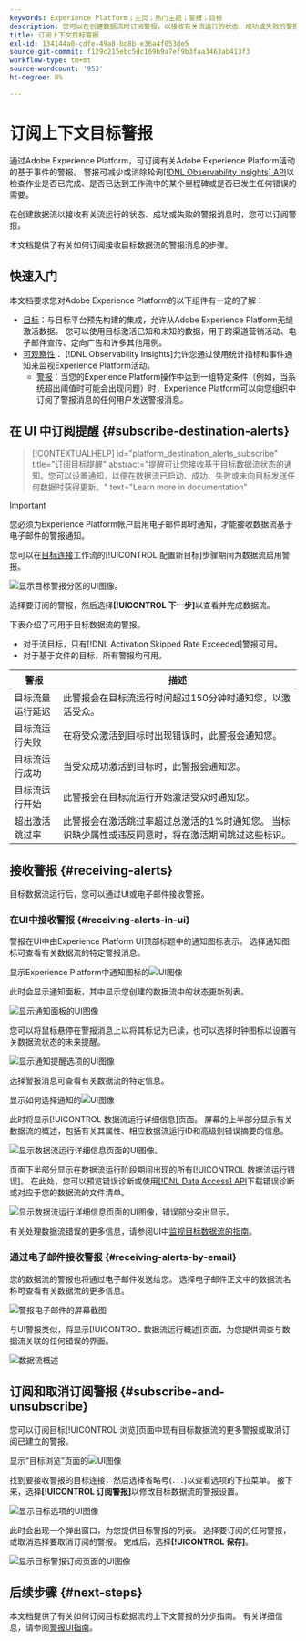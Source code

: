 ```yaml
---
keywords: Experience Platform；主页；热门主题；警报；目标
description: 您可以在创建数据流时订阅警报，以接收有关流运行的状态、成功或失败的警报消息。
title: 订阅上下文目标警报
exl-id: 134144a0-cdfe-49a8-bd8b-e36a4f053de5
source-git-commit: f129c215ebc5dc169b9a7ef9b3faa3463ab413f3
workflow-type: tm+mt
source-wordcount: '953'
ht-degree: 8%

---
```


# 订阅上下文目标警报

通过Adobe Experience Platform，可订阅有关Adobe Experience Platform活动的基于事件的警报。 警报可减少或消除轮询[[!DNL Observability Insights] API](../../observability/api/overview.md)以检查作业是否已完成、是否已达到工作流中的某个里程碑或是否已发生任何错误的需要。

在创建数据流以接收有关流运行的状态、成功或失败的警报消息时，您可以订阅警报。

本文档提供了有关如何订阅接收目标数据流的警报消息的步骤。

## 快速入门

本文档要求您对Adobe Experience Platform的以下组件有一定的了解：

* [目标](../home.md)：与目标平台预先构建的集成，允许从Adobe Experience Platform无缝激活数据。 您可以使用目标激活已知和未知的数据，用于跨渠道营销活动、电子邮件宣传、定向广告和许多其他用例。
* [可观察性](../../observability/home.md)： [!DNL Observability Insights]允许您通过使用统计指标和事件通知来监视Experience Platform活动。
   * [警报](../../observability/alerts/overview.md)：当您的Experience Platform操作中达到一组特定条件（例如，当系统超出阈值时可能会出现问题）时，Experience Platform可以向您组织中订阅了警报消息的任何用户发送警报消息。

## 在 UI 中订阅提醒 {#subscribe-destination-alerts}

>[!CONTEXTUALHELP]
>id="platform_destination_alerts_subscribe"
>title="订阅目标提醒"
>abstract="提醒可让您接收基于目标数据流状态的通知。您可以设置通知，以便在数据流已启动、成功、失败或未向目标发送任何数据时获得更新。"
>text="Learn more in documentation"

>[!IMPORTANT]
>
>您必须为Experience Platform帐户启用电子邮件即时通知，才能接收数据流基于电子邮件的警报通知。

您可以在[目标连接](connect-destination.md)工作流的[!UICONTROL 配置新目标]步骤期间为数据流启用警报。

![显示目标警报分区的UI图像。](../assets/ui/alerts/destination-alerts.png)

选择要订阅的警报，然后选择&#x200B;**[!UICONTROL 下一步]**&#x200B;以查看并完成数据流。

下表介绍了可用于目标数据流的警报。

* 对于流目标，只有[!DNL Activation Skipped Rate Exceeded]警报可用。
* 对于基于文件的目标，所有警报均可用。

| 警报 | 描述 |
| --- | --- |
| 目标流量运行延迟 | 此警报会在目标流运行时间超过150分钟时通知您，以激活受众。 |
| 目标流运行失败 | 在将受众激活到目标时出现错误时，此警报会通知您。 |
| 目标流运行成功 | 当受众成功激活到目标时，此警报会通知您。 |
| 目标流运行开始 | 此警报会在目标流运行开始激活受众时通知您。 |
| 超出激活跳过率 | 此警报会在激活跳过率超过总激活的1%时通知您。 当标识缺少属性或违反同意时，将在激活期间跳过这些标识。 |

## 接收警报 {#receiving-alerts}

目标数据流运行后，您可以通过UI或电子邮件接收警报。

### 在UI中接收警报 {#receiving-alerts-in-ui}

警报在UI中由Experience Platform UI顶部标题中的通知图标表示。 选择通知图标可查看有关数据流的特定警报消息。

显示Experience Platform中通知图标的![UI图像](../assets/ui/alerts/notification.png)

此时会显示通知面板，其中显示您创建的数据流中的状态更新列表。

![显示通知面板的UI图像](../assets/ui/alerts/alert-window.png)

您可以将鼠标悬停在警报消息上以将其标记为已读，也可以选择时钟图标以设置有关数据流状态的未来提醒。

![显示通知提醒选项的UI图像](../assets/ui/alerts/remind-me.png)

选择警报消息可查看有关数据流的特定信息。

显示如何选择通知的![UI图像](../assets/ui/alerts/select-alert-message.png)

此时将显示[!UICONTROL 数据流运行详细信息]页面。 屏幕的上半部分显示有关数据流的概述，包括有关其属性、相应数据流运行ID和高级别错误摘要的信息。

![显示数据流运行详细信息页面的UI图像。](../assets/ui/alerts/dataflow-overview.png)

页面下半部分显示在数据流运行阶段期间出现的所有[!UICONTROL 数据流运行错误]。 在此处，您可以预览错误诊断或使用[[!DNL Data Access] API](https://www.adobe.io/experience-platform-apis/references/data-access/)下载错误诊断或对应于您的数据流的文件清单。

![显示数据流运行详细信息页面的UI图像，错误部分突出显示。](../assets/ui/alerts/dataflow-run-error.png)

有关处理数据流错误的更多信息，请参阅UI中[监视目标数据流的指南](../../dataflows/ui/monitor-destinations.md)。

### 通过电子邮件接收警报 {#receiving-alerts-by-email}

您的数据流的警报也将通过电子邮件发送给您。 选择电子邮件正文中的数据流名称可查看有关数据流的更多信息。

![警报电子邮件的屏幕截图](../assets/ui/alerts/email.png)

与UI警报类似，将显示[!UICONTROL 数据流运行概述]页面，为您提供调查与数据流关联的任何错误的界面。

![数据流概述](../assets/ui/alerts/dataflow-overview.png)

## 订阅和取消订阅警报 {#subscribe-and-unsubscribe}

您可以订阅目标[!UICONTROL 浏览]页面中现有目标数据流的更多警报或取消订阅已建立的警报。

显示“目标浏览”页面的![UI图像](../assets/ui/alerts/destination-list.png)

找到要接收警报的目标连接，然后选择省略号(`...`)以查看选项的下拉菜单。 接下来，选择&#x200B;**[!UICONTROL 订阅警报]**&#x200B;以修改目标数据流的警报设置。

![显示目标选项的UI图像](../assets/ui/alerts/destination-alerts-subscribe.png)

此时会出现一个弹出窗口，为您提供目标警报的列表。 选择要订阅的任何警报，或取消选择要取消订阅的警报。 完成后，选择&#x200B;**[!UICONTROL 保存]**。

![显示目标警报订阅页面的UI图像](../assets/ui/alerts/destination-alerts-list.png)

## 后续步骤 {#next-steps}

本文档提供了有关如何订阅目标数据流的上下文警报的分步指南。 有关详细信息，请参阅[警报UI指南](../../observability/alerts/ui.md)。
